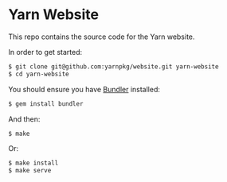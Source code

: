 # Yarn Website

This repo contains the source code for the Yarn website.

In order to get started:

```sh
$ git clone git@github.com:yarnpkg/website.git yarn-website
$ cd yarn-website
```

You should ensure you have [Bundler](http://bundler.io/) installed: 

```sh
$ gem install bundler
```

And then:

```sh
$ make
```

Or:

```sh
$ make install
$ make serve
```
